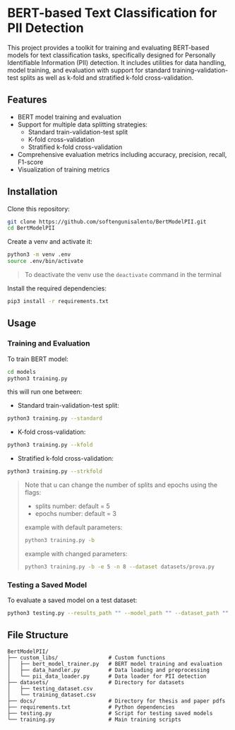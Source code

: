 # BERT-based Text Classification for PII Detection

This project provides a toolkit for training and evaluating BERT-based models for text classification tasks, specifically designed for Personally Identifiable Information (PII) detection. It includes utilities for data handling, model training, and evaluation with support for standard training-validation-test splits as well as k-fold and stratified k-fold cross-validation.

## Features

- BERT model training and evaluation
- Support for multiple data splitting strategies:
  - Standard train-validation-test split
  - K-fold cross-validation
  - Stratified k-fold cross-validation
- Comprehensive evaluation metrics including accuracy, precision, recall, F1-score
- Visualization of training metrics

## Installation

Clone this repository:
```bash
git clone https://github.com/softengunisalento/BertModelPII.git
cd BertModelPII
```

Create a venv and activate it:
```bash
python3 -m venv .env
source .env/bin/activate
```
> To deactivate the venv use the `deactivate` command in the terminal

Install the required dependencies:

```bash
pip3 install -r requirements.txt
```

## Usage

### Training and Evaluation

To train BERT model:
```bash
cd models
python3 training.py 
```

this will run one between:

- Standard train-validation-test split:
```bash
python3 training.py --standard
```

- K-fold cross-validation:
```bash
python3 training.py --kfold
```

- Stratified k-fold cross-validation:
```bash
python3 training.py --strkfold
```

> Note that u can change the number of splits and epochs using the flags:
> - splits number: default = 5
> - epochs number: default = 3
> 
> example with default parameters:
> ```bash
> python3 training.py -b
> ```
> 
> example with changed parameters:
> ```bash
> python3 training.py -b -e 5 -n 8 --dataset datasets/prova.py
> ```

### Testing a Saved Model

To evaluate a saved model on a test dataset:
```bash
python3 testing.py --results_path "" --model_path "" --dataset_path "" --optimizer_path ""
```

## File Structure

```
BertModelPII/
├── custom_libs/                # Custom functions
│   ├── bert_model_trainer.py   # BERT model training and evaluation
│   ├── data_handler.py         # Data loading and preprocessing
│   └── pii_data_loader.py      # Data loader for PII detection
├── datasets/                   # Directory for datasets
│   ├── testing_dataset.csv
│   └── training_dataset.csv
├── docs/                       # Directory for thesis and paper pdfs
├── requirements.txt            # Python dependencies
├── testing.py                  # Script for testing saved models
└── training.py                 # Main training scripts
```
